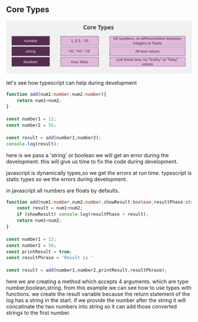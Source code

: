 ## Core Types
![](../img/7.png)

let's see how typescript can help during development
```ts
function add(num1:number,num2:number){
    return num1+num2;
}

const number1 = 12;
const number2 = 56;

const result = add(number1,number2);
console.log(result);

```
here is we pass a 'string' or boolean we will get an error during the development.
this will give us time to fix the code during development.

javascript is dynamically types,so we get the errors at run time.
typescript is static types so we the errors during development.

in javascript all numbers are floats by defaults.
```ts
function add(num1:number,num2:number,showResult:boolean,resultPhase:string){
    const result = num1+num2;
    if (showResult) console.log(resultPhase + result);
    return num1+num2;
}

const number1 = 12;
const number2 = 56;
const printResult = true;
const resultPhrase = 'Result is '

const result = add(number1,number2,printResult,resultPhrase);


```
here we are creating a method which accepts 4 arguments.
which are type number,boolean,string.
from this example we can see how to use types with functions.
we create the result variable because the return statement of the log has a string 
in the start. if we provide the number after the string it will concatinate the two numbers into string so 
it can add those converted strings to the first number.